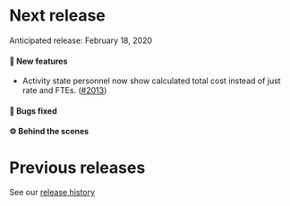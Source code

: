 # Next release

Anticipated release: February 18, 2020

#### 🚀 New features

- Activity state personnel now show calculated total cost instead of just rate and FTEs. ([#2013])

#### 🐛 Bugs fixed

#### ⚙️ Behind the scenes

# Previous releases

See our [release history](https://github.com/18F/cms-hitech-apd/releases)

[#2013]: https://github.com/18F/cms-hitech-apd/issues/2013